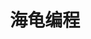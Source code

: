 ﻿---
id: 143
title: "海龟编程"
weight: 143
version: "4:18.04.1-1.1"
updateTime: "2025-02-17T03:22:55"
debName: "http://app.loongapps.cn:8090/upload/file/kturtle_43a18.04.1-1.1_loongarch64.deb"
debSize: "1.9 MB"
command: "kturtle -qwindowtitle"
compatibility: 3
---

